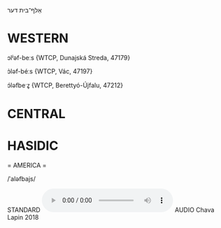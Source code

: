אַלף־בית
דער

WESTERN
========

ɔlʲəf-beːs {WTCP, Dunajská Streda, 47179}

ɔ̀ləf-béːs {WTCP, Vác, 47197}

ɔ́ləfbeˑz̥ {WTCP, Berettyó-Újfalu, 47212}

CENTRAL
========

HASIDIC
=======
= AMERICA = 

/ˈaləfbajs/

STANDARD
<audio controls src="https://ia601509.us.archive.org/2/items/ChavaLapin/alef-beys%20-%20Chava%20Lapin%2028%20June%202018.mp3"></audio>
AUDIO Chava Lapin 2018